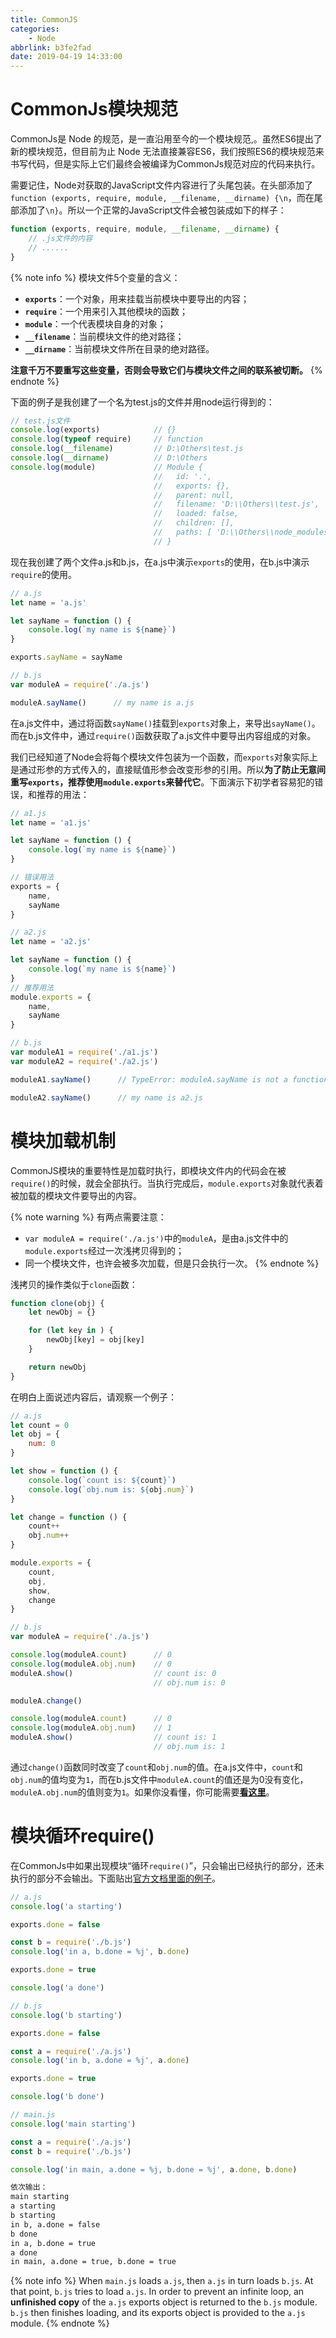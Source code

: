 ```yaml
---
title: CommonJS
categories:
    - Node
abbrlink: b3fe2fad
date: 2019-04-19 14:33:00
---
```


# CommonJs模块规范

CommonJs是 Node 的规范，是一直沿用至今的一个模块规范,。虽然ES6提出了新的模块规范，但目前为止 Node 无法直接兼容ES6，我们按照ES6的模块规范来书写代码，但是实际上它们最终会被编译为CommonJs规范对应的代码来执行。

需要记住，Node对获取的JavaScript文件内容进行了头尾包装。在头部添加了`function (exports, require, module, __filename, __dirname) {\n`，而在尾部添加了`\n}`。所以一个正常的JavaScript文件会被包装成如下的样子：

```js
function (exports, require, module, __filename, __dirname) {
    // .js文件的内容
    // ......
}
```

{% note info %}
模块文件5个变量的含义：
- **`exports`**：一个对象，用来挂载当前模块中要导出的内容；
- **`require`**：一个用来引入其他模块的函数；
- **`module`**：一个代表模块自身的对象；
- **`__filename`**：当前模块文件的绝对路径；
- **`__dirname`**：当前模块文件所在目录的绝对路径。

**注意千万不要重写这些变量，否则会导致它们与模块文件之间的联系被切断。**
{% endnote %}

下面的例子是我创建了一个名为test.js的文件并用node运行得到的：

```js
// test.js文件
console.log(exports)            // {}
console.log(typeof require)     // function
console.log(__filename)         // D:\Others\test.js
console.log(__dirname)          // D:\Others
console.log(module)             // Module {
                                //   id: '.',
                                //   exports: {},
                                //   parent: null,
                                //   filename: 'D:\\Others\\test.js',
                                //   loaded: false,
                                //   children: [],
                                //   paths: [ 'D:\\Others\\node_modules', 'D:\\node_modules' ]
                                // }
```

现在我创建了两个文件a.js和b.js，在a.js中演示`exports`的使用，在b.js中演示`require`的使用。

```js
// a.js
let name = 'a.js'

let sayName = function () {
    console.log(`my name is ${name}`)
}

exports.sayName = sayName
```
```js
// b.js
var moduleA = require('./a.js')

moduleA.sayName()      // my name is a.js
```

在a.js文件中，通过将函数`sayName()`挂载到`exports`对象上，来导出`sayName()`。而在b.js文件中，通过`require()`函数获取了a.js文件中要导出内容组成的对象。

我们已经知道了Node会将每个模块文件包装为一个函数，而`exports`对象实际上是通过形参的方式传入的，直接赋值形参会改变形参的引用。所以**为了防止无意间重写`exports`，推荐使用`module.exports`来替代它**。下面演示下初学者容易犯的错误，和推荐的用法：

```js
// a1.js
let name = 'a1.js'

let sayName = function () {
    console.log(`my name is ${name}`)
}

// 错误用法
exports = {
    name,
    sayName
}
```
```js
// a2.js
let name = 'a2.js'

let sayName = function () {
    console.log(`my name is ${name}`)
}
// 推荐用法
module.exports = {
    name,
    sayName
}
```
```js
// b.js
var moduleA1 = require('./a1.js')
var moduleA2 = require('./a2.js')

moduleA1.sayName()      // TypeError: moduleA.sayName is not a function

moduleA2.sayName()      // my name is a2.js
```

# 模块加载机制

CommonJS模块的重要特性是加载时执行，即模块文件内的代码会在被`require()`的时候，就会全部执行。当执行完成后，`module.exports`对象就代表着被加载的模块文件要导出的内容。

{% note warning %}
有两点需要注意：
- `var moduleA = require('./a.js')`中的`moduleA`，是由a.js文件中的`module.exports`经过一次浅拷贝得到的；
- 同一个模块文件，也许会被多次加载，但是只会执行一次。
{% endnote %}

浅拷贝的操作类似于`clone`函数：

```js
function clone(obj) {
    let newObj = {}

    for (let key in ) {
        newObj[key] = obj[key]
    }

    return newObj
}
```

在明白上面说述内容后，请观察一个例子：

```js
// a.js
let count = 0
let obj = {
    num: 0
}

let show = function () {
    console.log(`count is: ${count}`)
    console.log(`obj.num is: ${obj.num}`)
}

let change = function () {
    count++
    obj.num++
}

module.exports = {
    count,
    obj,
    show,
    change
}
```
```js
// b.js
var moduleA = require('./a.js')

console.log(moduleA.count)      // 0
console.log(moduleA.obj.num)    // 0
moduleA.show()                  // count is: 0
                                // obj.num is: 0

moduleA.change()

console.log(moduleA.count)      // 0
console.log(moduleA.obj.num)    // 1
moduleA.show()                  // count is: 1
                                // obj.num is: 1
```

通过`change()`函数同时改变了`count`和`obj.num`的值。在a.js文件中，`count`和`obj.num`的值均变为`1`，而在b.js文件中`moduleA.count`的值还是为0没有变化，`moduleA.obj.num`的值则变为`1`。如果你没看懂，你可能需要[**看这里**](https://aadonkeyz.com/posts/9b1cd8c7/#复制变量值)。

# 模块循环require()

在CommonJs中如果出现模块“循环`require()`”，只会输出已经执行的部分，还未执行的部分不会输出。下面贴出[官方文档里面的例子](https://nodejs.org/api/modules.html#modules_cycles)。

```js
// a.js
console.log('a starting')

exports.done = false

const b = require('./b.js')
console.log('in a, b.done = %j', b.done)

exports.done = true

console.log('a done')
```
```js
// b.js
console.log('b starting')

exports.done = false

const a = require('./a.js')
console.log('in b, a.done = %j', a.done)

exports.done = true

console.log('b done')
```
```js
// main.js
console.log('main starting')

const a = require('./a.js')
const b = require('./b.js')

console.log('in main, a.done = %j, b.done = %j', a.done, b.done)
```
```md
依次输出：
main starting
a starting
b starting
in b, a.done = false
b done
in a, b.done = true
a done
in main, a.done = true, b.done = true
```

{% note info %}
When `main.js` loads `a.js`, then `a.js` in turn loads `b.js`. At that point, `b.js` tries to load `a.js`. In order to prevent an infinite loop, an **unfinished copy** of the `a.js` exports object is returned to the `b.js` module. `b.js` then finishes loading, and its exports object is provided to the `a.js` module.
{% endnote %}